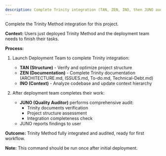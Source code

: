 ```yaml
---
description: Complete Trinity integration (TAN, ZEN, INO, then JUNO audit)
---
```


Complete the Trinity Method integration for this project.

**Context:** Users just deployed Trinity Method and the deployment team needs to finish their tasks.

**Process:**
1. Launch Deployment Team to complete Trinity integration:
   - **TAN (Structure)** - Verify and optimize project structure
   - **ZEN (Documentation)** - Complete Trinity documentation (ARCHITECTURE.md, ISSUES.md, To-do.md, Technical-Debt.md)
   - **INO (Context)** - Analyze codebase and update context hierarchy

2. After deployment team completes their work:
   - **JUNO (Quality Auditor)** performs comprehensive audit:
     - Trinity documents verification
     - Project structure assessment
     - Integration completeness check
   - JUNO reports findings to user

**Outcome:** Trinity Method fully integrated and audited, ready for first workflow.

**Note:** This command should be run once after initial deployment.

